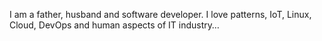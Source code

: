 I am a father, husband and software developer.
I love patterns, IoT, Linux, Cloud, DevOps and human aspects of IT industry…
